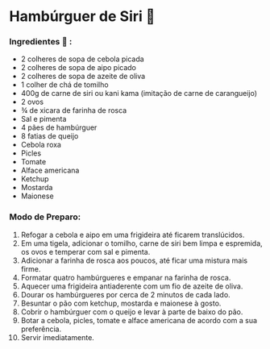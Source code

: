 # Hambúrguer de Siri :hamburger:

### Ingredientes :ledger: :

- 2 colheres de sopa de cebola picada
- 2 colheres de sopa de aipo picado
- 2 colheres de sopa de azeite de oliva
- 1 colher de chá de tomilho
- 400g de carne de siri ou kani kama (imitação de carne de carangueijo)
- 2 ovos
- ¾ de xicara de farinha de rosca
- Sal e pimenta
- 4 pães de hambúrguer
- 8 fatias de queijo
- Cebola roxa
- Picles
- Tomate
- Alface americana
- Ketchup
- Mostarda
- Maionese

### Modo de Preparo:

1. Refogar a cebola e aipo em uma frigideira até ficarem translúcidos.
2. Em uma tigela, adicionar o tomilho, carne de siri bem limpa e espremida, os ovos e temperar com sal e pimenta.
3. Adicionar a farinha de rosca aos poucos, até ficar uma mistura mais firme.
4. Formatar quatro hambúrgueres e empanar na farinha de rosca.
5. Aquecer uma frigideira antiaderente com um fio de azeite de oliva.
6. Dourar os hambúrgueres por cerca de 2 minutos de cada lado.
7. Besuntar o pão com ketchup, mostarda e maionese à gosto.
8. Cobrir o hambúrguer com o queijo e levar à parte de baixo do pão.
9. Botar a cebola, picles, tomate e alface americana de acordo com a sua preferência.
10. Servir imediatamente.
